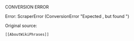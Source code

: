 CONVERSION ERROR

Error: ScraperError (ConversionError "Expected <tr>, but found <table>")

Original source:

```trac
[[AboutWikiPhrases]]
```
